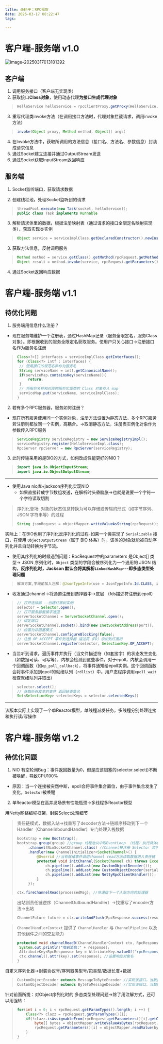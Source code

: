 ```yaml
---
title: 造轮子：RPC框架
date: 2025-03-17 00:22:47
tags:

---
```


# 客户端-服务端 v1.0

![image-20250317013101392](./造轮子：RPC框架/rpc_1.png)

## 客户端

1. 调用服务接口（客户端无实现类）
2. 获取接口**Class对象**，使用动态代理**为接口生成代理对象**

> ```java
> HelloService helloService = rpcClientProxy.getProxy(HelloService.class);
> ```

3. 重写代理类invoke方法（在调用接口方法时，代理对象拦截请求，调用invoke方法）

> ```java
> invoke(Object proxy, Method method, Object[] args)
> ```

4. 在Invoke方法中，获取所调用的方法信息（接口名、方法名、参数信息）封装成请求信息
5. 通过Socket建立连接并通过OutputStream发送
6. 通过Socket获取InputStream返回响应



## 服务端

1. Socket监听端口，获取请求数据

2. 创建线程池，处理Socket监听到的请求

> ```java
> threadPool.execute(new Task(socket, helloService));
> public class Task implements Runnable
> ```

3. 解析请求体里的数据，根据注册映射表（通过请求的接口全限定名映射实现类），获取实现类实例

> ```java
> Object service = serviceImplClass.getDeclaredConstructor().newInstance();
> ```

3. 获取方法信息，反射调用服务

> ```java
> Method method = service.getClass().getMethod(rpcRequest.getMethodName(), rpcRequest.getParamTypes());
> Object result = method.invoke(service, rpcRequest.getParameters());
> ```

4. 通过Socket返回响应数据



# 客户端-服务端 v1.1

## 待优化问题

1. 服务端用信息什么注册？

- 现在服务端维护一个注册表，通过HashMap记录（服务全限定名，服务Class对象）。即根据收到的服务全限定名获取服务。使用户只关心接口->注册接口名作为服务名注册

> ```java
> Class<?>[] interfaces = serviceImplClass.getInterfaces();
> for (Class<?> intf : interfaces) {
>  // 使用接口的规范名称作为服务名
>  String serviceName = intf.getCanonicalName();
>  if(serviceMap.containsKey(serviceName)){
>      return;
>  }
>  // 将服务名称和对应的服务实现类的 Class 对象存入 map
>  serviceMap.put(serviceName, serviceImplClass);
> }
> ```

2. 若有多个RPC服务器，服务如何注册？

- 现在所有服务使用同一个实例对象，注册方法设置为静态方法，多个RPC服务若注册则都放同一个实例，高耦合。->取消静态方法，注册表实例化对象作为参数传入RPC服务

> ```java
> ServiceRegistry serviceRegistry = new ServiceRegistryImpl();
> serviceRegistry.register(HelloServiceImpl.class);
> RpcServer rpcServer = new RpcServer(serviceRegistry);
> ```

3. 此时传输采用的是BIO的方式，如何改成性能更好的NIO？

> ```java
> import java.io.ObjectInputStream;
> import java.io.ObjectOutputStream;
> ```

***

- 使用Java nio库+jackson序列化实现NIO
  - 如果直接转成字节数组发送，在解析时头昏脑胀->也就是说要一个字符一个字符读取切割

> 序列化登场: 对象的状态信息转换为可以存储或传输的形式（如字节序列、JSON 字符串等）的过程
>
> ```java
> String jsonRequest = objectMapper.writeValueAsString(rpcRequest);
> ```

实际上：在BIO也用了序列化反序列化的过程-如果一个类实现了 `Serializable` 接口，在使用 `ObjectOutputStream`（属于 BIO 体系）时，该类的对象就能被自动序列化并且自动转换为字节流。

- 使用其序列化的时候遇到问题：RpcRequest中的parameters 是Object[] 类型-> JSON 序列化时，`Object` 类型的字段会被序列化为一个通用的 JSON 结构，**反序列化时，Jackson 默认会将其解析`LinkedHashMap`**---**即多态类型处理问题**

> ```java
> 解决方案,字段前加入注解：@JsonTypeInfo(use = JsonTypeInfo.Id.CLASS, include = JsonTypeInfo.As.PROPERTY, property = "@class") 使用类的全限定名作为类型标识/将类型信息作为 JSON 对象的一个属性存储/指定类型信息的属性名为 @class
> ```

- 收发通过channel->将通道注册到选择器中->底层 （fds描述符注册到epoll）

> ```java
> // 打开选择器 --创建红黑树实例
> selector = Selector.open(); 
> // 打开服务器套接字通道
> serverSocketChannel = ServerSocketChannel.open();
> // 绑定端口
> serverSocketChannel.socket().bind(new InetSocketAddress(port));
> // 设置为非阻塞模式
> serverSocketChannel.configureBlocking(false);
> // 注册 OP_ACCEPT 事件到选择器 描述符（FD）添加到红黑树
> serverSocketChannel.register(selector, SelectionKey.OP_ACCEPT);
> ```

- 当监听到请求，遍历事件并执行（当文件描述符（如套接字）的状态发生变化（如数据可读、可写等），内核会检测到这些事件。对于epoll，内核会调用一个回调函数（如`ep_poll_callback`），将事件通知给epoll实例。这个回调函数会将事件添加到epoll的就绪队列（`rdllist`）中，用户态程序调用`epoll_wait`检查就绪队列并取出）

> ```java
> selector.select(); 
> // 获取所有发生的事件 返回链表集合
> Set<SelectionKey> selectedKeys = selector.selectedKeys()
> ```

***

该版本实际上实现了一个单Reactor模型，单线程派发任务，多线程分别处理连接和执行读/写操作

# 客户端-服务端 v1.2

## 待优化问题

1. NIO 有空轮询Bug：事件返回数量为0，但是应该阻塞的selector.select()不断被唤醒，导致CPU100%

- 原因：当一个连接被突然中断，epoll会将事件集合置位，由于事件集合发生了变化，`Selector`被唤醒

2. 单Reactor模型在高并发场景有性能瓶颈->多线程多Reactor模型



用Netty网络编程框架，封装Select处理细节

> 责任链模式，数据入站->找重写了decoder方法->链顺序移动到下一个Handler（ChannelInboundHandler）专门处理入栈数据
>
> ```java
> bootstrap = new Bootstrap();
> bootstrap.group(group) //group 线程池从中取EventLoop （线程）执行具体任务
>      .channel(NioSocketChannel.class) //Channel被注册 Selector 监听事件 
>      .handler(new ChannelInitializer<SocketChannel>() {
>          @Overrid //当有就绪事件调用channel read方法读取数据进入责任链
>          protected void initChannel(SocketChannel ch) throws Exception {
>              ch.pipeline().addLast(new CustomObjectDecoder());
>              ch.pipeline().addLast(new CustomObjectEncoder(serializer));
>              ch.pipeline().addLast(new NettyRpcClientHandler()); //channelRead0 触发
>          }
>      });
> 
> ctx.fireChannelRead(processedMsg); //传递给下一个入站方向的处理器
> ```

> 出站则责任链逆序（ChannelOutboundHandler）->找重写了encoder方法->出站
>
> ```java
> ChannelFuture future = ctx.writeAndFlush(RpcResponse.success(result)); //将处理结果writeAndFlush 写入出站方向-传递给下一个处理器
> ```

> `ChannelHandlerContext` 提供了 `ChannelHandler` 与 `ChannelPipeline` 以及其他组件之间的交互能力
>
> ```java
> protected void channelRead0(ChannelHandlerContext ctx, RpcResponse response) throws Exception {
>  System.out.println("收到消息:" + response);
>  AttributeKey<RpcResponse> key = AttributeKey.valueOf("rpcResponse");
>  ctx.channel().attr(key).set(response); //设置响应对象名
> }
> ```

自定义序列化器->封装协议号/序列器类型号/包类型/数据长度+数据

> ```java
> CustomObjectEncoder extends MessageToByteEncoder //实现该接口，当数据离开时自动调用encode方法
> CustomObjectDecoder extends ByteToMessageDecoder //实现该接口，当数据入站时自动调用decode方法
> ```

针对前面所提：对Object序列化时的 多态类型处理问题->除了用注解方式，还可以用强转：

> ```java
> for(int i = 0; i < rpcRequest.getParamTypes().length; i ++) {
>     Class<?> clazz = rpcRequest.getParamTypes()[i];
>     if(!clazz.isAssignableFrom(rpcRequest.getParameters()[i].getClass())) {
>         byte[] bytes = objectMapper.writeValueAsBytes(rpcRequest.getParameters()[i]);
>         rpcRequest.getParameters()[i] = objectMapper.readValue(bytes, clazz);
>     }
> }
> ```
